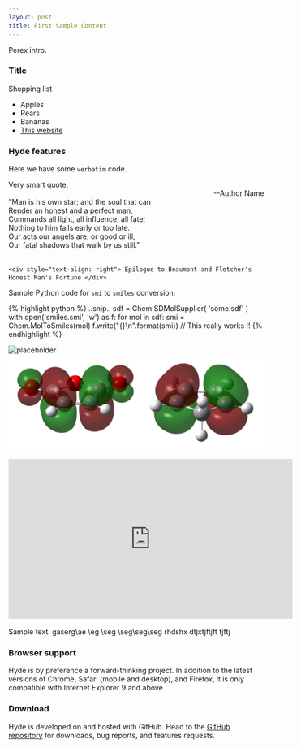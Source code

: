 ```yaml
---
layout: post
title: First Sample Content
---
```


Perex intro.

### Title

Shopping list

* Apples
* Pears
* Bananas
* <a href="www.jakubnierostek.cz">This website</a>

### Hyde features

Here we have some `verbatim` code.

<div class="message">
  Very smart quote.
  <div style="text-align: right"> --Author Name </div>
</div>

<div class="message">
    "Man is his own star; and the soul that can  <br>
    Render an honest and a perfect man,  <br>
    Commands all light, all influence, all fate;  <br>
    Nothing to him falls early or too late.  <br>
    Our acts our angels are, or good or ill,  <br>
    Our fatal shadows that walk by us still."  <br><br>

    <div style="text-align: right"> Epilogue to Beaumont and Fletcher's Honest Man's Fortune </div>
</div>

Sample Python code for `smi` to `smiles` conversion:

{% highlight python %}
..snip..
sdf = Chem.SDMolSupplier( 'some.sdf' )
with open('smiles.smi', 'w') as f:
    for mol in sdf:
        smi = Chem.MolToSmiles(mol)
        f.write("{}\n".format(smi))
// This really works !!
{% endhighlight %}

![placeholder](http://placehold.it/800x400 "Large example image")
![image](/assets/images/homo_lumo.png "HOMO and LUMO orbitals")

<iframe width="560" height="315" src="https://www.youtube.com/embed/F8iOU1ci19Q" frameborder="0" allow="autoplay; encrypted-media" allowfullscreen></iframe>

Sample text. gaserg\ae \eg
\seg
 \seg\seg\seg
 rhdshx
 dtjxtjftjft
fjftj

### Browser support

Hyde is by preference a forward-thinking project. In addition to the latest versions of Chrome, Safari (mobile and desktop), and Firefox, it is only compatible with Internet Explorer 9 and above.

### Download

Hyde is developed on and hosted with GitHub. Head to the <a href="https://github.com/poole/hyde">GitHub repository</a> for downloads, bug reports, and features requests.
